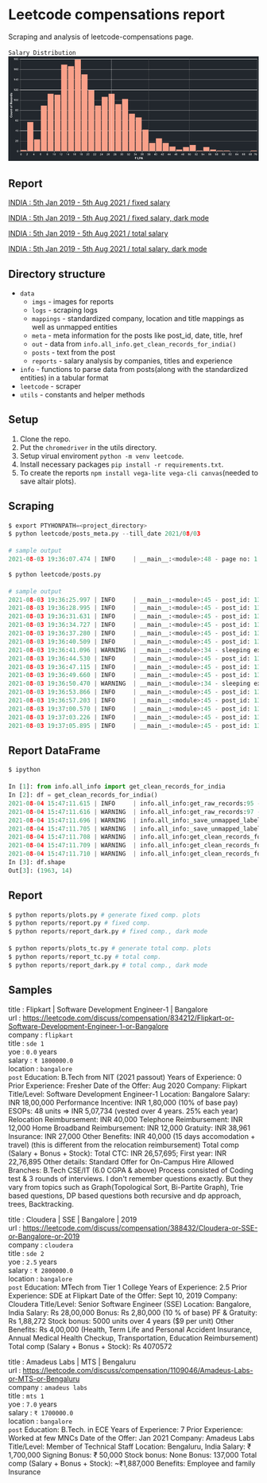 # Leetcode compensations report
Scraping and analysis of leetcode-compensations page.

`Salary Distribution`
![Salary](data/imgs/salary_distribution_dark.png)

## Report
[INDIA : 5th Jan 2019 - 5th Aug 2021 / fixed salary](data/reports/report_2019_01_05_to_2021_08_05.md)

[INDIA : 5th Jan 2019 - 5th Aug 2021 / fixed salary, dark mode](data/reports/report_2019_01_05_to_2021_08_05_dark.md)

[INDIA : 5th Jan 2019 - 5th Aug 2021 / total salary](data/reports/report_2019_01_05_to_2021_08_05_tc.md)

[INDIA : 5th Jan 2019 - 5th Aug 2021 / total salary, dark mode](data/reports/report_2019_01_05_to_2021_08_05_dark_tc.md)


## Directory structure
- `data`
    - `imgs` - images for reports
    - `logs` - scraping logs
    - `mappings` - standardized company, location and title mappings as well as unmapped entities
    - `meta` - meta information for the posts like post_id, date, title, href
    - `out` - data from `info.all_info.get_clean_records_for_india()`
    - `posts` - text from the post
    - `reports` - salary analysis by companies, titles and experience
- `info` - functions to parse data from posts(along with the standardized entities) in a tabular format
- `leetcode` - scraper
- `utils` - constants and helper methods

## Setup
1. Clone the repo.
2. Put the `chromedriver` in the utils directory.
3. Setup virual enviroment `python -m venv leetcode`.
3. Install necessary packages `pip install -r requirements.txt`.
4. To create the reports `npm install vega-lite vega-cli canvas`(needed to save altair plots).

## Scraping
```python
$ export PTYHONPATH=<project_directory>
$ python leetcode/posts_meta.py --till_date 2021/08/03

# sample output
2021-08-03 19:36:07.474 | INFO     | __main__:<module>:48 - page no: 1 | # posts: 15
```
```python
$ python leetcode/posts.py

# sample output
2021-08-03 19:36:25.997 | INFO     | __main__:<module>:45 - post_id: 1380805 done!
2021-08-03 19:36:28.995 | INFO     | __main__:<module>:45 - post_id: 1380646 done!
2021-08-03 19:36:31.631 | INFO     | __main__:<module>:45 - post_id: 1380542 done!
2021-08-03 19:36:34.727 | INFO     | __main__:<module>:45 - post_id: 1380068 done!
2021-08-03 19:36:37.280 | INFO     | __main__:<module>:45 - post_id: 1379990 done!
2021-08-03 19:36:40.509 | INFO     | __main__:<module>:45 - post_id: 1379903 done!
2021-08-03 19:36:41.096 | WARNING  | __main__:<module>:34 - sleeping extra for post_id: 1379487
2021-08-03 19:36:44.530 | INFO     | __main__:<module>:45 - post_id: 1379487 done!
2021-08-03 19:36:47.115 | INFO     | __main__:<module>:45 - post_id: 1379208 done!
2021-08-03 19:36:49.660 | INFO     | __main__:<module>:45 - post_id: 1378689 done!
2021-08-03 19:36:50.470 | WARNING  | __main__:<module>:34 - sleeping extra for post_id: 1378620
2021-08-03 19:36:53.866 | INFO     | __main__:<module>:45 - post_id: 1378620 done!
2021-08-03 19:36:57.203 | INFO     | __main__:<module>:45 - post_id: 1378334 done!
2021-08-03 19:37:00.570 | INFO     | __main__:<module>:45 - post_id: 1378288 done!
2021-08-03 19:37:03.226 | INFO     | __main__:<module>:45 - post_id: 1378181 done!
2021-08-03 19:37:05.895 | INFO     | __main__:<module>:45 - post_id: 1378113 done!
```

## Report DataFrame
```python
$ ipython

In [1]: from info.all_info import get_clean_records_for_india                                                               
In [2]: df = get_clean_records_for_india()                                                                                  
2021-08-04 15:47:11.615 | INFO     | info.all_info:get_raw_records:95 - n records: 4134
2021-08-04 15:47:11.616 | WARNING  | info.all_info:get_raw_records:97 - missing post_ids: ['1347044', '1193859', '1208031', '1352074', '1308645', '1206533', '1309603', '1308672', '1271172', '214751', '1317751', '1342147', '1308728', '1138584']
2021-08-04 15:47:11.696 | WARNING  | info.all_info:_save_unmapped_labels:54 - 35 unmapped company saved
2021-08-04 15:47:11.705 | WARNING  | info.all_info:_save_unmapped_labels:54 - 353 unmapped title saved
2021-08-04 15:47:11.708 | WARNING  | info.all_info:get_clean_records_for_india:122 - 1779 rows dropped(location!=india)
2021-08-04 15:47:11.709 | WARNING  | info.all_info:get_clean_records_for_india:128 - 385 rows dropped(incomplete info)
2021-08-04 15:47:11.710 | WARNING  | info.all_info:get_clean_records_for_india:134 - 7 rows dropped(internships)
In [3]: df.shape                                                                                                            
Out[3]: (1963, 14)
```

## Report
```python
$ python reports/plots.py # generate fixed comp. plots
$ python reports/report.py # fixed comp.
$ python reports/report_dark.py # fixed comp., dark mode

$ python reports/plots_tc.py # generate total comp. plots
$ python reports/report_tc.py # total comp.
$ python reports/report_dark.py # total comp., dark mode
```

## Samples
title : Flipkart | Software Development Engineer-1 | Bangalore<br>
url : https://leetcode.com/discuss/compensation/834212/Flipkart-or-Software-Development-Engineer-1-or-Bangalore<br>
company : `flipkart`<br>
title : `sde 1`<br>
yoe : `0.0` years<br>
salary : `₹ 1800000.0`<br>
location : `bangalore`<br>
`post`
Education: B.Tech from NIT (2021 passout)
Years of Experience: 0
Prior Experience: Fresher
Date of the Offer: Aug 2020
Company: Flipkart
Title/Level: Software Development Engineer-1
Location: Bangalore
Salary: INR 18,00,000
Performance Incentive: INR 1,80,000 (10% of base pay)
ESOPs: 48 units => INR 5,07,734 (vested over 4 years. 25% each year)
Relocation Reimbursement: INR 40,000
Telephone Reimbursement: INR 12,000
Home Broadband Reimbursement: INR 12,000
Gratuity: INR 38,961
Insurance: INR 27,000
Other Benefits: INR 40,000 (15 days accomodation + travel) (this is different from the relocation reimbursement)
Total comp (Salary + Bonus + Stock): Total CTC: INR 26,57,695; First year: INR 22,76,895
Other details: Standard Offer for On-Campus Hire
Allowed Branches: B.Tech CSE/IT (6.0 CGPA & above)
Process consisted of Coding test & 3 rounds of interviews. I don't remember questions exactly. But they vary from topics such as Graph(Topological Sort, Bi-Partite Graph), Trie based questions, DP based questions both recursive and dp approach, trees, Backtracking.<br>


title : Cloudera | SSE | Bangalore | 2019<br>
url : https://leetcode.com/discuss/compensation/388432/Cloudera-or-SSE-or-Bangalore-or-2019<br>
company : `cloudera`<br>
title : `sde 2`<br>
yoe : `2.5` years<br>
salary : `₹ 2800000.0`<br>
location : `bangalore`<br>
`post`
Education: MTech from Tier 1 College
Years of Experience: 2.5
Prior Experience: SDE at Flipkart
Date of the Offer: Sept 10, 2019
Company: Cloudera
Title/Level: Senior Software Engineer (SSE)
Location: Bangalore, India
Salary: Rs 28,00,000
Bonus: Rs 2,80,000 (10 % of base)
PF & Gratuity: Rs 1,88,272
Stock bonus: 5000 units over 4 years ($9 per unit)
Other Benefits: Rs 4,00,000 (Health, Term Life and Personal Accident Insurance, Annual Medical Health Checkup, Transportation, Education Reimbursement)
Total comp (Salary + Bonus + Stock): Rs 4070572<br>


title : Amadeus Labs | MTS | Bengaluru<br>
url : https://leetcode.com/discuss/compensation/1109046/Amadeus-Labs-or-MTS-or-Bengaluru<br>
company : `amadeus labs`<br>
title : `mts 1`<br>
yoe : `7.0` years<br>
salary : `₹ 1700000.0`<br>
location : `bangalore`<br>
`post`
Education: B.Tech. in ECE
Years of Experience: 7
Prior Experience: Worked at few MNCs
Date of the Offer: Jan 2021
Company: Amadeus Labs
Title/Level: Member of Technical Staff
Location: Bengaluru, India
Salary: ₹ 1,700,000
Signing Bonus: ₹ 50,000
Stock bonus: None
Bonus: 137,000
Total comp (Salary + Bonus + Stock): ~₹1,887,000
Benefits: Employee and family Insurance<br>

